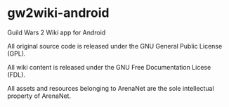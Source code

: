 gw2wiki-android
===============

Guild Wars 2 Wiki app for Android

All original source code is released under the GNU General Public License (GPL).

All wiki content is released under the GNU Free Documentation Licese (FDL).

All assets and resources belonging to ArenaNet are the sole intellectual property of ArenaNet.